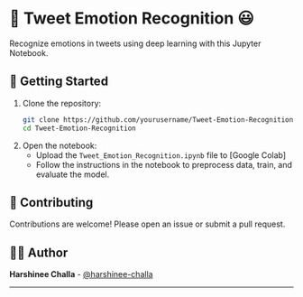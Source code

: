 
# 📱 Tweet Emotion Recognition 😃

Recognize emotions in tweets using deep learning with this Jupyter Notebook.

## 🚀 Getting Started

1. Clone the repository:
    ```bash
    git clone https://github.com/yourusername/Tweet-Emotion-Recognition.git
    cd Tweet-Emotion-Recognition
    ```
2. Open the notebook:
    - Upload the `Tweet_Emotion_Recognition.ipynb` file to [Google Colab]
    - Follow the instructions in the notebook to preprocess data, train, and evaluate the model.

## 🤝 Contributing

Contributions are welcome! Please open an issue or submit a pull request.

## 👩‍💻 Author

**Harshinee Challa** - [@harshinee-challa](https://github.com/harshinee-challa)

---

